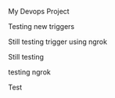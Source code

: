 My Devops Project

Testing new triggers

Still testing trigger using ngrok

Still testing

testing ngrok

Test
